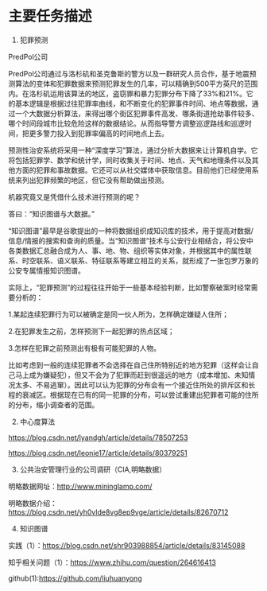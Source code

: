 # 主要任务描述
1. 犯罪预测

PredPol公司

PredPol公司通过与洛杉矶和圣克鲁斯的警方以及一群研究人员合作，基于地震预测算法的变体和犯罪数据来预测犯罪发生的几率，可以精确到500平方英尺的范围内。在洛杉矶运用该算法的地区，盗窃罪和暴力犯罪分布下降了33%和21%。它的基本逻辑是根据过往犯罪率曲线，和不断变化的犯罪事件时间、地点等数据，通过一个大数据分析算法，来得出哪个街区犯罪事件高发、哪条街道抢劫事件较多、哪个时间段城市比较危险这样的数据结论。从而指导警方调整巡逻路线和巡逻时间，把更多警力投入到犯罪率偏高的时间地点上去。

预测性治安系统将采用一种“深度学习”算法，通过分析大数据来让计算机自学。它将包括犯罪学、数学和统计学，同时收集关于时间、地点、天气和地理条件以及其他方面的犯罪和事故数据。它还可以从社交媒体中获取信息。目前他们已经使用系统来列出犯罪频繁的地区，但它没有帮助做出预测。


机器究竟又是凭借什么技术进行预测的呢？

答曰：“知识图谱与大数据。”

“知识图谱”最早是谷歌提出的一种将数据组织成知识库的技术，用于提高对数据/信息/情报的搜索和查询的质量。当“知识图谱”技术与公安行业相结合，将公安中各类数据汇总融合成为人、事、地、物、组织等实体对象，并根据其中的属性联系、时空联系、语义联系、特征联系等建立相互的关系，就形成了一张包罗万象的公安专属情报知识图谱。

实际上，“犯罪预测”的过程往往开始于一些基本经验判断，比如警察破案时经常需要分析的：

1.某起连续犯罪行为可以被确定是同一伙人所为，怎样确定嫌疑人住所；

2.在犯罪发生之前，怎样预测下一起犯罪的热点区域；

3.怎样在犯罪之前预测出有极有可能犯罪的人物。

比如考虑到一般的连续犯罪者不会选择在自己住所特别近的地方犯罪（这样会让自己马上成为嫌疑犯），但又不会为了犯罪而赶到很遥远的地方（成本增加、未知情况太多、不易逃窜）。因此可以认为犯罪的分布会有一个接近住所处的排斥区和长程的衰减区。根据现在已有的同一犯罪的分布，可以尝试重建出犯罪者可能的住所的分布，缩小调查者的范围。





2. 中心度算法

https://blog.csdn.net/lyandgh/article/details/78507253

https://blog.csdn.net/leonie17/article/details/80379251


3. 公共治安管理行业的公司调研（CIA,明略数据）

明略数据网址：http://www.mininglamp.com/

明略数据介绍：https://blog.csdn.net/yh0vlde8vg8ep9vge/article/details/82670712

4. 知识图谱

实践（1）：https://blog.csdn.net/shr903988854/article/details/83145088

知乎相关问题（1）：https://www.zhihu.com/question/264616413

github(1):https://github.com/liuhuanyong
